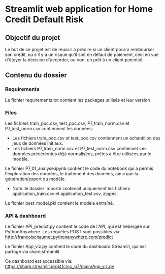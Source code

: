 # Streamlit web application for Home Credit Default Risk

## Objectif du projet

Le but de ce projet est de réussir à prédire si un client pourra rembourser son crédit, ou s'il y a un risque qu'il soit en défaut de paiement, ceci en vue d'étayer la décision d'accorder, ou non, un prêt à un client potentiel.

## Contenu du dossier

### Requirements

Le fichier requirements.txt contient les packages utilisés et leur version

### Files

Les fichiers train_poc.csv, test_poc.csv, P7_train_norm.csv et P7_test_norm.csv contiennent les données:
- Les fichiers train_poc.csv et test_poc.csv contiennent un échantillon des jeux de données initiaux.
- Les fichiers P7_train_norm.csv et P7_test_norm.csv contiennet ces données précédentes déjà normalisées, prêtes à être utilisées par le modèle.

Le fichier P7_01_analyse.ipynb contient le code du notebook qui a permis l'exploration des données, le traitement des données, ainsi que la génération/export du modèle.
- Note: le dossier importé contenait uniquement les fichiers application_train.csv et application_test.csv, zippés.

Le fichier best_model.pkl contient le modèle entraîné.

### API & dashboard

Le fichier API_predict.py contient le code de l'API, qui est hebergée sur PythonAnywhere. Les requêtes POST sont possibles via: http://francoischaumet.pythonanywhere.com/predict

Le fichier App_viz.py contient le code du dashboard Streamlit, qui est partagé via share.streamlit.

Ce dashboard est accessible via: https://share.streamlit.io/64fc/oc_p7/main/App_viz.py
